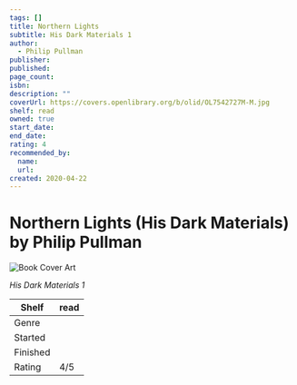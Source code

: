```yaml
---
tags: []
title: Northern Lights
subtitle: His Dark Materials 1
author:
  - Philip Pullman
publisher:
published:
page_count:
isbn:
description: ""
coverUrl: https://covers.openlibrary.org/b/olid/OL7542727M-M.jpg
shelf: read
owned: true
start_date:
end_date:
rating: 4
recommended_by:
  name:
  url:
created: 2020-04-22
---
```


# Northern Lights (His Dark Materials) by Philip Pullman

![Book Cover Art](https://covers.openlibrary.org/b/olid/OL7542727M-M.jpg)

_His Dark Materials 1_

| Shelf | read |
| --- | --- |
| Genre |  |
| Started |  |
| Finished |  |
| Rating | 4/5 |
